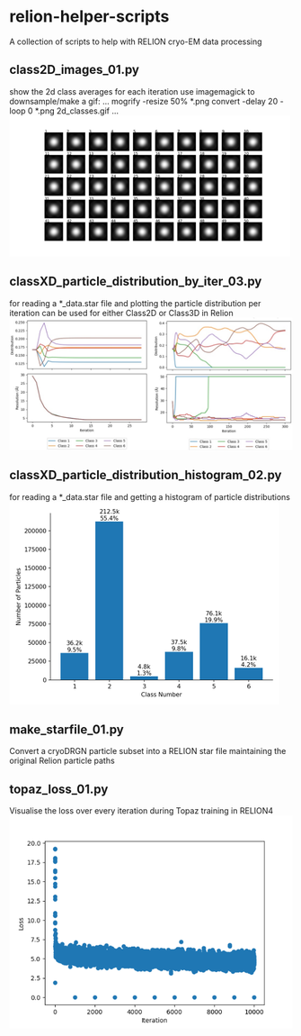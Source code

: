 # relion-helper-scripts
A collection of scripts to help with RELION cryo-EM data processing

## class2D_images_01.py
show the 2d class averages for each iteration
use imagemagick to downsample/make a gif:
...
mogrify -resize 50% *.png
convert -delay 20 -loop 0 *.png 2d_classes.gif
...
![Class averages per iteration as images](/images/2d_classes.gif)

## classXD_particle_distribution_by_iter_03.py
for reading a *_data.star file and plotting the particle distribution per iteration
can be used for either Class2D or Class3D in Relion
![Track particle distribution among classes per iteration](/images/plot_class_distribution_per_iteration.jpg)

## classXD_particle_distribution_histogram_02.py
for reading a *_data.star file and getting a histogram of particle distributions
![Histogram(s) of particle distribution among classes](/images/class_counts_job323_run_ct25_it043_data.star.png)

## make_starfile_01.py
Convert a cryoDRGN particle subset into a RELION star file maintaining the original Relion particle paths

## topaz_loss_01.py
Visualise the loss over every iteration during Topaz training in RELION4
![Loss over Topaz training iterations](/images/topaz_loss.png)

